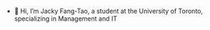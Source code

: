 - 👋 Hi, I’m Jacky Fang-Tao, a student at the University of Toronto, specializing in Management and IT


